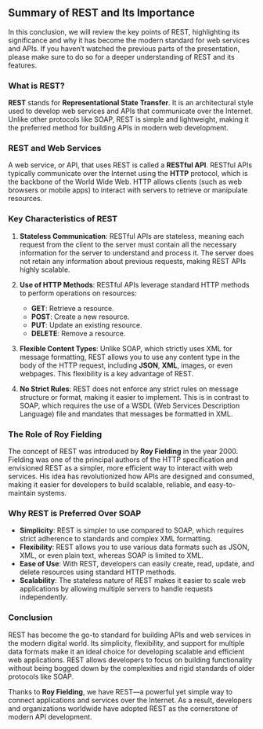 ## Summary of REST and Its Importance

In this conclusion, we will review the key points of REST, highlighting its significance and why it has become the modern standard for web services and APIs. If you haven’t watched the previous parts of the presentation, please make sure to do so for a deeper understanding of REST and its features.

### What is REST?

**REST** stands for **Representational State Transfer**. It is an architectural style used to develop web services and APIs that communicate over the Internet. Unlike other protocols like SOAP, REST is simple and lightweight, making it the preferred method for building APIs in modern web development.

### REST and Web Services

A web service, or API, that uses REST is called a **RESTful API**. RESTful APIs typically communicate over the Internet using the **HTTP** protocol, which is the backbone of the World Wide Web. HTTP allows clients (such as web browsers or mobile apps) to interact with servers to retrieve or manipulate resources.

### Key Characteristics of REST

1. **Stateless Communication**: RESTful APIs are stateless, meaning each request from the client to the server must contain all the necessary information for the server to understand and process it. The server does not retain any information about previous requests, making REST APIs highly scalable.

2. **Use of HTTP Methods**: RESTful APIs leverage standard HTTP methods to perform operations on resources:
   - **GET**: Retrieve a resource.
   - **POST**: Create a new resource.
   - **PUT**: Update an existing resource.
   - **DELETE**: Remove a resource.

3. **Flexible Content Types**: Unlike SOAP, which strictly uses XML for message formatting, REST allows you to use any content type in the body of the HTTP request, including **JSON**, **XML**, images, or even webpages. This flexibility is a key advantage of REST.

4. **No Strict Rules**: REST does not enforce any strict rules on message structure or format, making it easier to implement. This is in contrast to SOAP, which requires the use of a WSDL (Web Services Description Language) file and mandates that messages be formatted in XML.

### The Role of Roy Fielding

The concept of REST was introduced by **Roy Fielding** in the year 2000. Fielding was one of the principal authors of the HTTP specification and envisioned REST as a simpler, more efficient way to interact with web services. His idea has revolutionized how APIs are designed and consumed, making it easier for developers to build scalable, reliable, and easy-to-maintain systems.

### Why REST is Preferred Over SOAP

- **Simplicity**: REST is simpler to use compared to SOAP, which requires strict adherence to standards and complex XML formatting.
- **Flexibility**: REST allows you to use various data formats such as JSON, XML, or even plain text, whereas SOAP is limited to XML.
- **Ease of Use**: With REST, developers can easily create, read, update, and delete resources using standard HTTP methods.
- **Scalability**: The stateless nature of REST makes it easier to scale web applications by allowing multiple servers to handle requests independently.

### Conclusion

REST has become the go-to standard for building APIs and web services in the modern digital world. Its simplicity, flexibility, and support for multiple data formats make it an ideal choice for developing scalable and efficient web applications. REST allows developers to focus on building functionality without being bogged down by the complexities and rigid standards of older protocols like SOAP.

Thanks to **Roy Fielding**, we have REST—a powerful yet simple way to connect applications and services over the Internet. As a result, developers and organizations worldwide have adopted REST as the cornerstone of modern API development.
